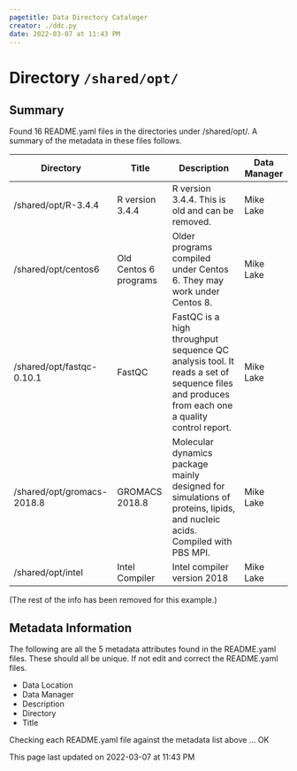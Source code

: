 ```yaml
---
pagetitle: Data Directory Cataloger
creator: ./ddc.py
date: 2022-03-07 at 11:43 PM
---
```

# Directory `/shared/opt/`

## Summary

Found 16 README.yaml files in the directories under /shared/opt/. A summary of the metadata in these files follows.

| Directory | Title | Description | Data Manager |
| --------- | ----- | ----------- | ------------ |
| /shared/opt/R-3.4.4        | R version 3.4.4       | R version 3.4.4. This is old and can be removed. | Mike Lake |
| /shared/opt/centos6        | Old Centos 6 programs | Older programs compiled under Centos 6. They may work under Centos 8. | Mike Lake |
| /shared/opt/fastqc-0.10.1  | FastQC                | FastQC is a high throughput sequence QC analysis tool. It reads a set of sequence files and produces from each one a quality control report. | Mike Lake |
| /shared/opt/gromacs-2018.8 | GROMACS 2018.8        | Molecular dynamics package mainly designed for simulations of proteins, lipids, and nucleic acids. Compiled with PBS MPI. | Mike Lake |
| /shared/opt/intel          | Intel Compiler        | Intel compiler version 2018 | Mike Lake |

(The rest of the info has been removed for this example.)

## Metadata Information

The following are all the 5 metadata attributes found in the README.yaml files.
These should all be unique. If not edit and correct the README.yaml files.

 - Data Location
 - Data Manager
 - Description
 - Directory
 - Title

Checking each README.yaml file against the metadata list above ... OK

This page last updated on 2022-03-07 at 11:43 PM

